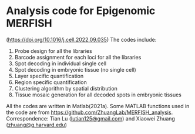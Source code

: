 # Analysis code for Epigenomic MERFISH
(https://doi.org/10.1016/j.cell.2022.09.035)
The codes include:
1) Probe design for all the libraries
2) Barcode assignment for each loci for all the libraries
3) Spot decoding in individual single cell
4) Spot decoding in embryonic tissue (no single cell)
5) Layer specific quantification
6) Region specific quantification
7) Clustering algorithm by spatial distribution
8) Tissue mosaic generation for all decoded spots in embryonic tissues

All the codes are written in Matlab(2021a). 
Some MATLAB functions used in the code are from https://github.com/ZhuangLab/MERFISH_analysis.
Correspondence: Tian Lu (lutian125@gmail.com) and Xiaowei Zhuang (zhuang@g.harvard.edu)
